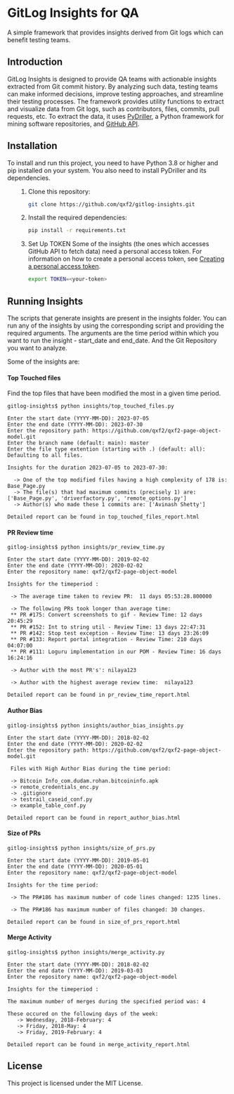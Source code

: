 # GitLog Insights for QA
A simple framework that provides insights derived from Git logs which can benefit testing teams. 

## Introduction

GitLog Insights is designed to provide QA teams with actionable insights extracted from Git commit history. By analyzing such data, testing teams can make informed decisions, improve testing approaches, and streamline their testing processes. The framework provides utility functions to extract and visualize data from Git logs, such as contributors, files, commits, pull requests, etc. To extract the data, it uses [PyDriller](https://github.com/ishepard/pydriller), a Python framework for mining software repositories, and [GitHub API](https://docs.github.com/en/rest/guides/getting-started-with-the-rest-api?apiVersion=2022-11-28).

## Installation
To install and run this project, you need to have Python 3.8 or higher and pip installed on your system. You also need to install PyDriller and its dependencies.

<ul>
   
1. Clone this repository:
   ```sh
   git clone https://github.com/qxf2/gitlog-insights.git
   ```

2. Install the required dependencies:
   ```sh
   pip install -r requirements.txt
   ```
   
3. Set Up TOKEN
   Some of the insights (the ones which accesses GitHub API to fetch data) need a personal access token.
   For information on how to create a personal access token, see [Creating a personal access token](https://docs.github.com/en/authentication/keeping-your-account-and-data-secure/managing-your-personal-access-tokens#creating-a-fine-grained-personal-access-token).

   ```sh
   export TOKEN=<your-token>
   ```
</ul>

## Running Insights
The scripts that generate insights are present in the insights folder. You can run any of the insights by using the corresponding script and providing the required arguments. The arguments are the time period within which you want to run the insight - start_date and end_date. And the Git Repository you want to analyze.

Some of the insights are:

#### Top Touched files

Find the top files that have been modified the most in a given time period.

```
gitlog-insights$ python insights/top_touched_files.py

Enter the start date (YYYY-MM-DD): 2023-07-05
Enter the end date (YYYY-MM-DD): 2023-07-30
Enter the repository path: https://github.com/qxf2/qxf2-page-object-model.git
Enter the branch name (default: main): master
Enter the file type extention (starting with .) (default: all):
Defaulting to all files.

Insights for the duration 2023-07-05 to 2023-07-30:

  -> One of the top modified files having a high complexity of 178 is: Base_Page.py
  -> The file(s) that had maximum commits (precisely 1) are: ['Base_Page.py', 'driverfactory.py', 'remote_options.py']
  -> Author(s) who made these 1 commits are: ['Avinash Shetty']

Detailed report can be found in top_touched_files_report.html
```

#### PR Review time

```
gitlog-insights$ python insights/pr_review_time.py

Enter the start date (YYYY-MM-DD): 2019-02-02
Enter the end date (YYYY-MM-DD): 2020-02-02
Enter the repository name: qxf2/qxf2-page-object-model

Insights for the timeperiod :

 -> The average time taken to review PR:  11 days 05:53:28.800000

 -> The following PRs took longer than average time:
 ** PR #175: Convert screenshots to gif - Review Time: 12 days 20:45:29
 ** PR #152: Int to string util - Review Time: 13 days 22:47:31
 ** PR #142: Stop test exception - Review Time: 13 days 23:26:09
 ** PR #133: Report portal integration - Review Time: 210 days 04:07:00
 ** PR #111: Loguru implementation in our POM - Review Time: 16 days 16:24:16

 -> Author with the most PR's': nilaya123

 -> Author with the highest average review time:  nilaya123

Detailed report can be found in pr_review_time_report.html
```

#### Author Bias
```
gitlog-insights$ python insights/author_bias_insights.py

Enter the start date (YYYY-MM-DD): 2018-02-02
Enter the end date (YYYY-MM-DD): 2020-02-02
Enter the repository path: https://github.com/qxf2/qxf2-page-object-model.git

 Files with High Author Bias during the time period:

 -> Bitcoin Info_com.dudam.rohan.bitcoininfo.apk
 -> remote_credentials_enc.py
 -> .gitignore
 -> testrail_caseid_conf.py
 -> example_table_conf.py

Detailed report can be found in report_author_bias.html
```

#### Size of PRs

```
gitlog-insights$ python insights/size_of_prs.py

Enter the start date (YYYY-MM-DD): 2019-05-01
Enter the end date (YYYY-MM-DD): 2020-05-01
Enter the repository name: qxf2/qxf2-page-object-model

Insights for the time period:

 -> The PR#186 has maximum number of code lines changed: 1235 lines.

 -> The PR#186 has maximum number of files changed: 30 changes.

Detailed report can be found in size_of_prs_report.html
```
#### Merge Activity

```
gitlog-insights$ python insights/merge_activity.py

Enter the start date (YYYY-MM-DD): 2018-02-02
Enter the end date (YYYY-MM-DD): 2019-03-03
Enter the repository name: qxf2/qxf2-page-object-model

Insights for the timeperiod :

The maximum number of merges during the specified period was: 4

These occured on the following days of the week:
   -> Wednesday, 2018-February: 4
   -> Friday, 2018-May: 4
   -> Friday, 2019-February: 4

Detailed report can be found in merge_activity_report.html

```



## License
This project is licensed under the MIT License.
